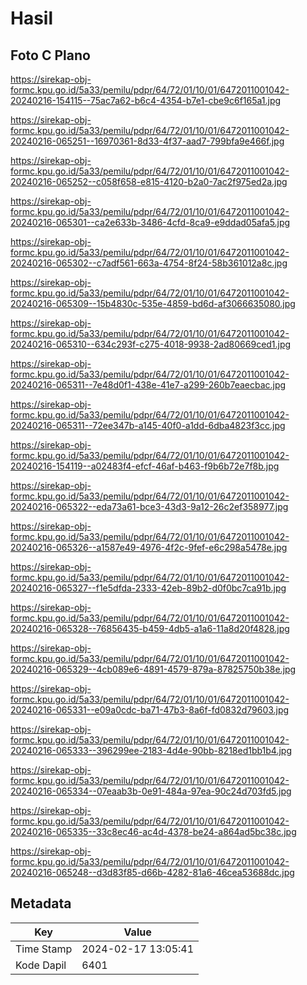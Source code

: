 # Hasil

## Foto C Plano

https://sirekap-obj-formc.kpu.go.id/5a33/pemilu/pdpr/64/72/01/10/01/6472011001042-20240216-154115--75ac7a62-b6c4-4354-b7e1-cbe9c6f165a1.jpg

https://sirekap-obj-formc.kpu.go.id/5a33/pemilu/pdpr/64/72/01/10/01/6472011001042-20240216-065251--16970361-8d33-4f37-aad7-799bfa9e466f.jpg

https://sirekap-obj-formc.kpu.go.id/5a33/pemilu/pdpr/64/72/01/10/01/6472011001042-20240216-065252--c058f658-e815-4120-b2a0-7ac2f975ed2a.jpg

https://sirekap-obj-formc.kpu.go.id/5a33/pemilu/pdpr/64/72/01/10/01/6472011001042-20240216-065301--ca2e633b-3486-4cfd-8ca9-e9ddad05afa5.jpg

https://sirekap-obj-formc.kpu.go.id/5a33/pemilu/pdpr/64/72/01/10/01/6472011001042-20240216-065302--c7adf561-663a-4754-8f24-58b361012a8c.jpg

https://sirekap-obj-formc.kpu.go.id/5a33/pemilu/pdpr/64/72/01/10/01/6472011001042-20240216-065309--15b4830c-535e-4859-bd6d-af3066635080.jpg

https://sirekap-obj-formc.kpu.go.id/5a33/pemilu/pdpr/64/72/01/10/01/6472011001042-20240216-065310--634c293f-c275-4018-9938-2ad80669ced1.jpg

https://sirekap-obj-formc.kpu.go.id/5a33/pemilu/pdpr/64/72/01/10/01/6472011001042-20240216-065311--7e48d0f1-438e-41e7-a299-260b7eaecbac.jpg

https://sirekap-obj-formc.kpu.go.id/5a33/pemilu/pdpr/64/72/01/10/01/6472011001042-20240216-065311--72ee347b-a145-40f0-a1dd-6dba4823f3cc.jpg

https://sirekap-obj-formc.kpu.go.id/5a33/pemilu/pdpr/64/72/01/10/01/6472011001042-20240216-154119--a02483f4-efcf-46af-b463-f9b6b72e7f8b.jpg

https://sirekap-obj-formc.kpu.go.id/5a33/pemilu/pdpr/64/72/01/10/01/6472011001042-20240216-065322--eda73a61-bce3-43d3-9a12-26c2ef358977.jpg

https://sirekap-obj-formc.kpu.go.id/5a33/pemilu/pdpr/64/72/01/10/01/6472011001042-20240216-065326--a1587e49-4976-4f2c-9fef-e6c298a5478e.jpg

https://sirekap-obj-formc.kpu.go.id/5a33/pemilu/pdpr/64/72/01/10/01/6472011001042-20240216-065327--f1e5dfda-2333-42eb-89b2-d0f0bc7ca91b.jpg

https://sirekap-obj-formc.kpu.go.id/5a33/pemilu/pdpr/64/72/01/10/01/6472011001042-20240216-065328--76856435-b459-4db5-a1a6-11a8d20f4828.jpg

https://sirekap-obj-formc.kpu.go.id/5a33/pemilu/pdpr/64/72/01/10/01/6472011001042-20240216-065329--4cb089e6-4891-4579-879a-87825750b38e.jpg

https://sirekap-obj-formc.kpu.go.id/5a33/pemilu/pdpr/64/72/01/10/01/6472011001042-20240216-065331--e09a0cdc-ba71-47b3-8a6f-fd0832d79603.jpg

https://sirekap-obj-formc.kpu.go.id/5a33/pemilu/pdpr/64/72/01/10/01/6472011001042-20240216-065333--396299ee-2183-4d4e-90bb-8218ed1bb1b4.jpg

https://sirekap-obj-formc.kpu.go.id/5a33/pemilu/pdpr/64/72/01/10/01/6472011001042-20240216-065334--07eaab3b-0e91-484a-97ea-90c24d703fd5.jpg

https://sirekap-obj-formc.kpu.go.id/5a33/pemilu/pdpr/64/72/01/10/01/6472011001042-20240216-065335--33c8ec46-ac4d-4378-be24-a864ad5bc38c.jpg

https://sirekap-obj-formc.kpu.go.id/5a33/pemilu/pdpr/64/72/01/10/01/6472011001042-20240216-065248--d3d83f85-d66b-4282-81a6-46cea53688dc.jpg


## Metadata

| Key        | Value               |
| ---------- | ------------------- |
| Time Stamp | 2024-02-17 13:05:41 |
| Kode Dapil | 6401                |



